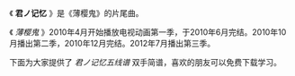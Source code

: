 

《 **君ノ记忆** 》是《薄樱鬼》的片尾曲。

《 _薄樱鬼_ 》2010年4月开始播放电视动画第一季，于2010年6月完结。2010年10月播出第二季，2010年12月完结。2012年7月播出第三季。  
  
下面为大家提供了 _君ノ记忆五线谱_ 双手简谱，喜欢的朋友可以免费下载学习。  

